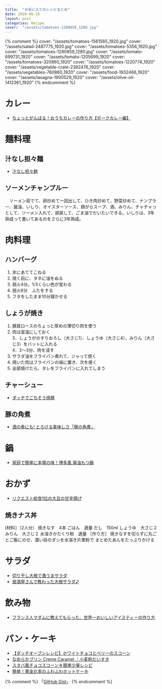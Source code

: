 ```yaml
---
title:  "お気に入りのレシピまとめ"
date: 2020-06-18
layout: post
categories: Recipe
cover:  "/assets/tomatoes-1280859_1280.jpg"
---
```

{% comment %}
cover:  "/assets/tomatoes-1561565_1920.jpg"
cover:  "/assets/salad-2487775_1920.jpg"
cover:  "/assets/tomatoes-5356_1920.jpg"
cover:  "/assets/tomatoes-1280859_1280.jpg"
cover:  "/assets/tomato-699731_1920"
cover:  "/assets/tomato-1205699_1920"
cover:  "/assets/tomatoes-320860_1920"
cover:  "/assets/tomatoes-1220774_1920"
cover:  "/assets/vegetable-crate-2392476_1920"
cover:  "/assets/vegetables-760860_1920"
cover:  "/assets/food-1932466_1920"
cover:  "/assets/lasagna-1900529_1920"
cover:  "/assets/olive-oil-1412361_1920"
{% endcomment %}

# カレー
* [ちょっとがんばる！おうちカレーの作り方【ポークカレー編】](https://tomatoman.jp/?p=8303)  

# 麺料理
## 汁なし担々麺
* [汁なし担々麺](https://tomatoman.jp/?p=8608)  

## ソーメンチャンプルー
　ソーメン茹でて、卵炒めて一回出して、ひき肉炒めて、野菜炒めて、ナンプラー、醤油、いしり、オイスターソース、鶏がらスープ、酒、みりん、チャチャっとして、ソーメン入れて、卵戻して、ごま油でだいたいできる。いしりは、3年熟成って書いてあるのをさらに3年熟成。

# 肉料理
## ハンバーグ
1. 氷にあててこねる  
2. 焼く前に、タネに油をぬる  
3. 弱火4分。1/3くらい色が変わる  
4. 弱火6分　ふたをする  
5. フタをしたまま10分寝かせる  

## しょうが焼き
1. 豚肩ロースのちょっと厚めの薄切り肉を使う  
2. 肉は室温にしておく  
3．しょうがのすりおろし（大さじ1）、しょうゆ（大さじ4）、みりん（大さじ3）をバットに入れる  
4．2～3分、肉を浸す  
5. サラダ油をフライパン煮れて、ジャって焼く  
6. 焼いた肉はフライパンの端に置き、次を焼く  
7. 全部焼けたら、タレをフライパンに入れてしまう  

## チャーシュー
* [ダッチでごちそう焼豚](https://tg-uchi.jp/topics/3560)  

## 豚の角煮
* [酒の肴にも! とろける美味しさ「豚の角煮」](https://tg-uchi.jp/topics/4007)  

# 鍋
* [家庭で簡単に本場の味！博多風 醤油もつ鍋](https://cookpad.com/recipe/2837502)  

# おかず
* [リクエスト給食1位の大豆の甘辛揚げ](https://cookpad.com/recipe/899663)  

## 焼きナス丼
[材料］（2人分）
焼きなす　4本
ごはん　適量
だし　150ml
しょうゆ　大さじ２
みりん　大さじ２
水溶きかたくり粉　適量
［作り方］
焼きなすを切らずに丸ごとご飯にのせ、濃い目のダシを水溶き片栗粉で まとめたあんをたっぷりかける

# サラダ
* [切り干し大根で激うまサラダ](https://cookpad.com/recipe/604848)  
* [居酒屋さんで教わった大根サラダ♪](https://cookpad.com/recipe/84482)  

# 飲み物
* [フランス人マダムに教えてもらった、世界一おいしいアイスティーの作り方](https://dot.asahi.com/dot/photoarticle/2019080800076.html)  

# パン・ケーキ
* [【ダッチオーブンレシピ】ホワイトチョコとベリーのスコーン](https://tg-uchi.jp/topics/3537)  
* [なめらかプリン Creme Caramel ｜小麦粉だいすき](https://www.nicovideo.jp/watch/sm36503451)
* [スタバ風チョコスコーン☆簡単少量レシピ](https://cookpad.com/recipe/1791602)
* [簡単！黄金比率のふわふわホットケーキ](https://cookpad.com/recipe/2257208)

{% comment %}
「[GitHub Gist](https://gist.github.com/)」
{% endcomment %}
